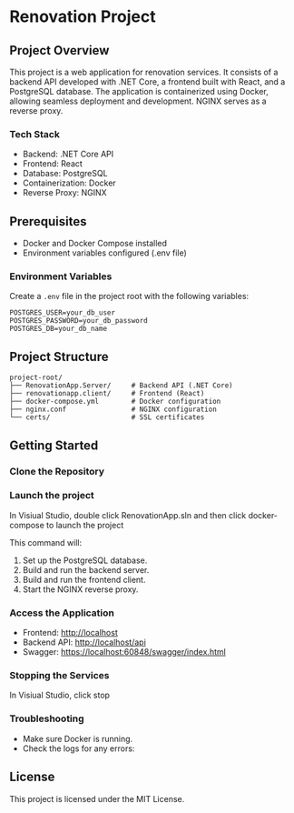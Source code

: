 # Renovation Project

## Project Overview

This project is a web application for renovation services. It consists of a backend API developed with .NET Core, a frontend built with React, and a PostgreSQL database. The application is containerized using Docker, allowing seamless deployment and development. NGINX serves as a reverse proxy.

### Tech Stack

* Backend: .NET Core API
* Frontend: React
* Database: PostgreSQL
* Containerization: Docker
* Reverse Proxy: NGINX

## Prerequisites

* Docker and Docker Compose installed
* Environment variables configured (.env file)

### Environment Variables

Create a `.env` file in the project root with the following variables:

```
POSTGRES_USER=your_db_user
POSTGRES_PASSWORD=your_db_password
POSTGRES_DB=your_db_name
```

## Project Structure

```
project-root/
├── RenovationApp.Server/     # Backend API (.NET Core)
├── renovationapp.client/     # Frontend (React)
├── docker-compose.yml        # Docker configuration
├── nginx.conf                # NGINX configuration
└── certs/                    # SSL certificates
```

## Getting Started

### Clone the Repository

### Launch the project

In Visiual Studio, double click RenovationApp.sln and then click docker-compose to launch the project

This command will:

1. Set up the PostgreSQL database.
2. Build and run the backend server.
3. Build and run the frontend client.
4. Start the NGINX reverse proxy.

### Access the Application

* Frontend: [http://localhost](http://localhost)
* Backend API: [http://localhost/api](http://localhost/api)
* Swagger: [https://localhost:60848/swagger/index.html](https://localhost:60848/swagger/index.html)

### Stopping the Services

In Visiual Studio, click stop

### Troubleshooting

* Make sure Docker is running.
* Check the logs for any errors:

## License

This project is licensed under the MIT License.